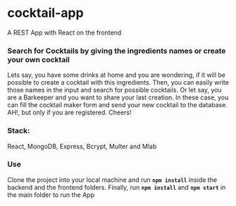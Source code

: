 # cocktail-app
A REST App with React on the frontend


### Search for Cocktails by giving the ingredients names or create your own cocktail

Lets say, you have some drinks at home and you are wondering, if it will be possible to create a cocktail with this ingredients. Then, you can easily write those names in the input and search for possible cocktails. Or let say, you are a Barkeeper and you want to share your last creation. In these case, you can fill the cocktail maker form and send your new cocktail to the database. AH!, but only if you are registered.
Cheers!

### Stack:
React, MongoDB, Express, Bcrypt, Multer and Mlab
### Use
Clone the project into your local machine and run
**`npm install`** inside the backend and the frontend folders.
Finally, run **`npm install`** and **`npm start`** in the main folder to run the App
